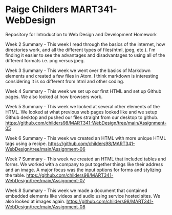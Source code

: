 # Paige Childers MART341-WebDesign
Repository for Introduction to Web Design and Development Homework

Week 2 Summary - This week I read through the basics of the internet, how directories work, and all the different types of files(html, jpeg, etc.). I'm finding it easier to see the advantages and disadvantages to using all of the different formats i.e. png versus jpeg.

Week 3 Summary -  This week we went over the basics of Markdown elements and created a few files in Atom.  I think markdown is interesting considering it is so different from html and other coding.  

Week 4 Summary - This week we set up our first HTML and set up Github pages.  We also looked at how browsers work.

Week 5 Summary - This week we looked at several other elements of the HTML.  We looked at what previous web pages looked like and we setup Github desktop and pushed our files straight from our desktop to github.  https://github.com/childers98/MART341-WebDesign/tree/main/Assignment-05

Week 6 Summary - This week we created an HTML with more unique HTML tags using a recipe.
https://github.com/childers98/MART341-WebDesign/tree/main/Assignment-06

Week 7 Summary - This week we created an HTML that included tables and forms.  We worked with a company to put together things like their address and an image.  A major focus was the input options for forms and stylizing the table.
https://github.com/childers98/MART341-WebDesign/tree/main/Assignment-07

Week 8 Summary - This week we made a document that contained embedded elements like videos and audio using service hosted sites.  We also looked at images again.
https://github.com/childers98/MART341-WebDesign/tree/main/Assignment-08
